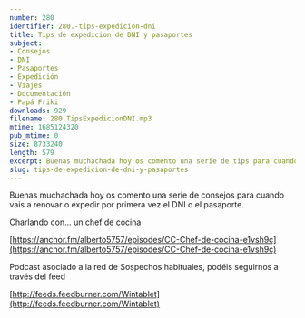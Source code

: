 ```yaml
---
number: 280
identifier: 280.-tips-expedicion-dni
title: Tips de expedicion de DNI y pasaportes
subject:
- Consejos
- DNI
- Pasaportes
- Expedición
- Viajes
- Documentación
- Papá Friki
downloads: 929
filename: 280.TipsExpedicionDNI.mp3
mtime: 1685124320
pub_mtime: 0
size: 8733240
length: 579
excerpt: Buenas muchachada hoy os comento una serie de tips para cuando vais a renovar o expedir por primera vez el DNI o papasportes.
slug: tips-de-expedicion-de-dni-y-pasaportes
---
```

Buenas muchachada hoy os comento una serie de consejos para cuando vais a renovar o expedir por primera vez el DNI o el pasaporte.

Charlando con... un chef de cocina

[https://anchor.fm/alberto5757/episodes/CC-Chef-de-cocina-e1vsh9c](https://anchor.fm/alberto5757/episodes/CC-Chef-de-cocina-e1vsh9c)

Podcast asociado a la red de Sospechos habituales, podéis seguirnos a través del feed

[http://feeds.feedburner.com/Wintablet](http://feeds.feedburner.com/Wintablet)